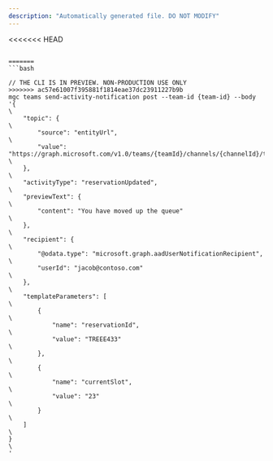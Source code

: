 ```yaml
---
description: "Automatically generated file. DO NOT MODIFY"
---
```


<<<<<<< HEAD
```cli

=======
```bash

// THE CLI IS IN PREVIEW. NON-PRODUCTION USE ONLY
>>>>>>> ac57e61007f395881f1814eae37dc23911227b9b
mgc teams send-activity-notification post --team-id {team-id} --body '{\
    "topic": {\
        "source": "entityUrl",\
        "value": "https://graph.microsoft.com/v1.0/teams/{teamId}/channels/{channelId}/tabs/{tabId}"\
    },\
    "activityType": "reservationUpdated",\
    "previewText": {\
        "content": "You have moved up the queue"\
    },\
    "recipient": {\
        "@odata.type": "microsoft.graph.aadUserNotificationRecipient",\
        "userId": "jacob@contoso.com"\
    },\
    "templateParameters": [\
        {\
            "name": "reservationId",\
            "value": "TREEE433"\
        },\
        {\
            "name": "currentSlot",\
            "value": "23"\
        }\
    ]\
}\
'

```